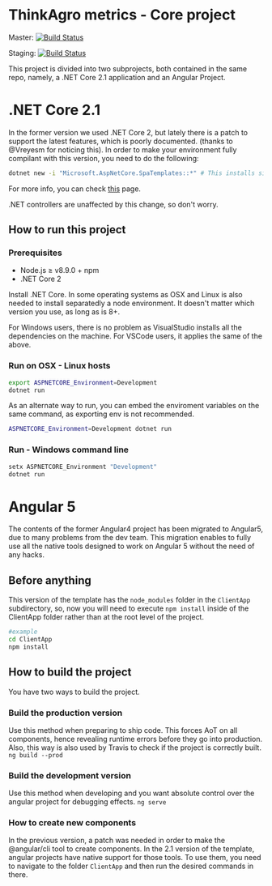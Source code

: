 # ThinkAgro metrics - Core project

Master: [![Build Status](https://travis-ci.org/Taller-2018-1/core.svg?branch=master)](https://travis-ci.org/Taller-2018-1/core) 

Staging: [![Build Status](https://travis-ci.org/Taller-2018-1/core.svg?branch=staging)](https://travis-ci.org/Taller-2018-1/core)

This project is divided into two subprojects, both contained in the same repo, namely, a .NET Core 2.1 application and an Angular Project.

# .NET Core 2.1
In the former version we used .NET Core 2, but lately there is a patch to support the latest features, which is poorly documented. (thanks to @Vreyesm for noticing this). In order to make your environment fully compilant with this version, you need to do the following:

```bash
dotnet new -i "Microsoft.AspNetCore.SpaTemplates::*" # This installs single page application project templates, version 2.1
```

For more info, you can check [this](https://github.com/dotnet/templating/wiki/Available-templates-for-dotnet-new) page.

.NET controllers are unaffected by this change, so don't worry.
## How to run this project

### Prerequisites
* Node.js ≥ v8.9.0 + npm
* .NET Core 2

Install .NET Core. In some operating systems as OSX and Linux is also needed to install separatedly a node environment. It doesn't matter which version you use, as long as is 8+.

For Windows users, there is no problem as VisualStudio installs all the dependencies on the machine. For VSCode users, it applies the same of the above.

### Run on OSX - Linux hosts
```bash
export ASPNETCORE_Environment=Development
dotnet run
```

As an alternate way to run, you can embed the enviroment variables on the same command, as exporting env is not recommended.

```bash
ASPNETCORE_Environment=Development dotnet run
```

### Run - Windows command line
```bash
setx ASPNETCORE_Environment "Development"
dotnet run
```

# Angular 5
The contents of the former Angular4 project has been migrated to Angular5, due to many problems from the dev team. This migration enables to fully use all the native tools designed to work on Angular 5 without the need of any hacks.

## Before anything
This version of the template has the `node_modules` folder in the `ClientApp` subdirectory, so, now you will need to execute `npm install` inside of the ClientApp folder rather than at the root level of the project.

```bash
#example
cd ClientApp
npm install
```


## How to build the project

You have two ways to build the project.

### Build the production version
Use this method when preparing to ship code. This forces AoT on all components, hence revealing runtime errors before they go into production. Also, this way is also used by Travis to check if the project is correctly built.
```ng build --prod```

### Build the development version
Use this method when developing and you want absolute control over the angular project for debugging effects.
```ng serve```

### How to create new components
In the previous version, a patch was needed in order to make the @angular/cli tool to create components. In the 2.1 version of the template, angular projects have native support for those tools. To use them, you need to navigate to the folder `ClientApp` and then run the desired commands in there.